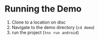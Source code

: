 # Running the Demo

1. Clone to a location on disc
1. Navigate to the demo directory (`cd demo`)
1. run the project (`tns run android`)